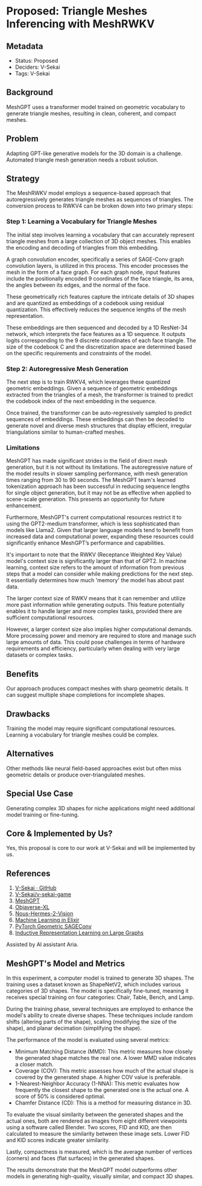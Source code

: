 # Proposed: Triangle Meshes Inferencing with MeshRWKV

## Metadata

- Status: Proposed
- Deciders: V-Sekai
- Tags: V-Sekai

## Background

MeshGPT uses a transformer model trained on geometric vocabulary to generate triangle meshes, resulting in clean, coherent, and compact meshes.

## Problem

Adapting GPT-like generative models for the 3D domain is a challenge. Automated triangle mesh generation needs a robust solution.

## Strategy

The MeshRWKV model employs a sequence-based approach that autoregressively generates triangle meshes as sequences of triangles. The conversion process to RWKV4 can be broken down into two primary steps:

### Step 1: Learning a Vocabulary for Triangle Meshes

The initial step involves learning a vocabulary that can accurately represent triangle meshes from a large collection of 3D object meshes. This enables the encoding and decoding of triangles from this embedding.

A graph convolution encoder, specifically a series of SAGE-Conv graph convolution layers, is utilized in this process. This encoder processes the mesh in the form of a face graph. For each graph node, input features include the positionally encoded 9 coordinates of the face triangle, its area, the angles between its edges, and the normal of the face.

These geometrically rich features capture the intricate details of 3D shapes and are quantized as embeddings of a codebook using residual quantization. This effectively reduces the sequence lengths of the mesh representation.

These embeddings are then sequenced and decoded by a 1D ResNet-34 network, which interprets the face features as a 1D sequence. It outputs logits corresponding to the 9 discrete coordinates of each face triangle. The size of the codebook C and the discretization space are determined based on the specific requirements and constraints of the model.

### Step 2: Autoregressive Mesh Generation

The next step is to train RWKV4, which leverages these quantized geometric embeddings. Given a sequence of geometric embeddings extracted from the triangles of a mesh, the transformer is trained to predict the codebook index of the next embedding in the sequence.

Once trained, the transformer can be auto-regressively sampled to predict sequences of embeddings. These embeddings can then be decoded to generate novel and diverse mesh structures that display efficient, irregular triangulations similar to human-crafted meshes.

### Limitations

MeshGPT has made significant strides in the field of direct mesh generation, but it is not without its limitations. The autoregressive nature of the model results in slower sampling performance, with mesh generation times ranging from 30 to 90 seconds. The MeshGPT team's learned tokenization approach has been successful in reducing sequence lengths for single object generation, but it may not be as effective when applied to scene-scale generation. This presents an opportunity for future enhancement.

Furthermore, MeshGPT's current computational resources restrict it to using the GPT2-medium transformer, which is less sophisticated than models like Llama2. Given that larger language models tend to benefit from increased data and computational power, expanding these resources could significantly enhance MeshGPT’s performance and capabilities.

It's important to note that the RWKV (Receptance Weighted Key Value) model's context size is significantly larger than that of GPT2. In machine learning, context size refers to the amount of information from previous steps that a model can consider while making predictions for the next step. It essentially determines how much 'memory' the model has about past data.

The larger context size of RWKV means that it can remember and utilize more past information while generating outputs. This feature potentially enables it to handle larger and more complex tasks, provided there are sufficient computational resources.

However, a larger context size also implies higher computational demands. More processing power and memory are required to store and manage such large amounts of data. This could pose challenges in terms of hardware requirements and efficiency, particularly when dealing with very large datasets or complex tasks.

## Benefits

Our approach produces compact meshes with sharp geometric details. It can suggest multiple shape completions for incomplete shapes.

## Drawbacks

Training the model may require significant computational resources. Learning a vocabulary for triangle meshes could be complex.

## Alternatives

Other methods like neural field-based approaches exist but often miss geometric details or produce over-triangulated meshes.

## Special Use Case

Generating complex 3D shapes for niche applications might need additional model training or fine-tuning.

## Core & Implemented by Us?

Yes, this proposal is core to our work at V-Sekai and will be implemented by us.

## References

1. [V-Sekai · GitHub](https://github.com/v-sekai)
2. [V-Sekai/v-sekai-game](https://github.com/v-sekai/v-sekai-game)
3. [MeshGPT](https://nihalsid.github.io/mesh-gpt/)
4. [Objaverse-XL](https://huggingface.co/datasets/allenai/objaverse-xl)
5. [Nous-Hermes-2-Vision](https://huggingface.co/NousResearch/Nous-Hermes-2-Vision-Alpha)
6. [Machine Learning in Elixir](https://pragprog.com/titles/smelixir/machine-learning-in-elixir/)
7. [PyTorch Geometric SAGEConv](https://pytorch-geometric.readthedocs.io/en/latest/generated/torch_geometric.nn.conv.SAGEConv.html)
8. [Inductive Representation Learning on Large Graphs](https://arxiv.org/pdf/1706.02216.pdf)

Assisted by AI assistant Aria.

## MeshGPT's Model and Metrics

In this experiment, a computer model is trained to generate 3D shapes. The training uses a dataset known as ShapeNetV2, which includes various categories of 3D shapes. The model is specifically fine-tuned, meaning it receives special training on four categories: Chair, Table, Bench, and Lamp.

During the training phase, several techniques are employed to enhance the model's ability to create diverse shapes. These techniques include random shifts (altering parts of the shape), scaling (modifying the size of the shape), and planar decimation (simplifying the shape).

The performance of the model is evaluated using several metrics:

- Minimum Matching Distance (MMD): This metric measures how closely the generated shape matches the real one. A lower MMD value indicates a closer match.
- Coverage (COV): This metric assesses how much of the actual shape is covered by the generated shape. A higher COV value is preferable.
- 1-Nearest-Neighbor Accuracy (1-NNA): This metric evaluates how frequently the closest shape to the generated one is the actual one. A score of 50% is considered optimal.
- Chamfer Distance (CD): This is a method for measuring distance in 3D.

To evaluate the visual similarity between the generated shapes and the actual ones, both are rendered as images from eight different viewpoints using a software called Blender. Two scores, FID and KID, are then calculated to measure the similarity between these image sets. Lower FID and KID scores indicate greater similarity.

Lastly, compactness is measured, which is the average number of vertices (corners) and faces (flat surfaces) in the generated shapes.

The results demonstrate that the MeshGPT model outperforms other models in generating high-quality, visually similar, and compact 3D shapes.

